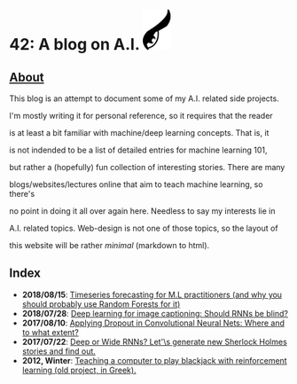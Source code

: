 # 42: A blog on A.I. <img src="./owleye.png" alt="Drawing" style="width: 50px;"/> 

## [About](http://users.isc.tuc.gr/~nchlis/)

This blog is an attempt to document some of my A.I. related side projects.

I\'m mostly writing it for personal reference, so it requires that the reader

is at least a bit familiar with machine/deep learning concepts. That is, it

is not indended to be a list of detailed entries for machine learning 101,

but rather a (hopefully) fun collection of interesting stories. There are many

blogs/websites/lectures online that aim to teach machine learning, so there's

no point in doing it all over again here. Needless to say my interests lie in

A.I. related topics. Web-design is not one of those topics, so the layout of

this website will be rather _minimal_ (markdown to html).  



## Index

* **2018/08/15**: [Timeseries forecasting for M.L practitioners (and why you should probably use Random Forests for it)](./2018_08_15/page.html)
* **2018/07/28**: [Deep learning for image captioning: Should RNNs be blind?](./2018_07_28/page.html)
* **2017/08/10**: [Applying Dropout in Convolutional Neural Nets: Where and to what extent?](./2017_08_10/page.html)
* **2017/07/22**: [Deep or Wide RNNs? Let'\s generate new Sherlock Holmes stories and find out.](./2017_07_22/page.html)
* **2012, Winter**: [Teaching a computer to play blackjack with reinforcement learning (old project, in Greek).](http://www.intelligence.tuc.gr/~robots/ARCHIVE/2012w/projects/Chlis/)

